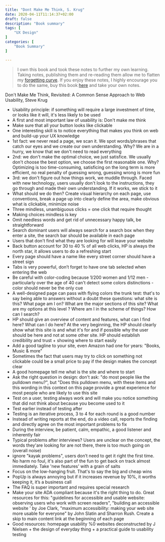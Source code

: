 ```yaml
---
title: "Dont Make Me Think, S. Krug"
date: 2020-04-11T11:14:37+02:00
draft: false
description: "Book summary"
tags: [ 
    "UX Design"
]
categories: [
    "Book Summary"
]

---
```



<!--more--> 

> I own this book and took these notes to further my own learning. Taking notes, publishing them and re-reading them allow me to flatten my [forgetting curve](https://en.wikipedia.org/wiki/Forgetting_curve). If you enjoy these notes, I highly encourage you to do the same, buy this book [here](https://www.amazon.com/Dont-Make-Think-Revisited-Usability-ebook/dp/B00HJUBRPG/ref=sr_1_1?crid=2A0BANEP8MRY9&dchild=1&keywords=dont+make+me+think&qid=1586596608&sprefix=dont+make%2Caps%2C265&sr=8-1) and take your own notes.

Don't Make Me Think, Revisited: A Common Sense Approach to Web Usability, Steve Krug
 
* Usability principle: if something will require a large investment of time, or looks like it will, it's less likely to be used
* A first and most important law of usability is: Don't make me think
* Make sure that all your button looks like clickable
* One interesting skill is to notice everything that makes you think on web and build-up your UX knowledge
* 1st fact: we never read a page, we scan it. We spot words/phrases that catch our eyes and we create our own understanding. Why? We are in a hurry, we know that we don't need to read everything
* 2nd: we don't make the optimal choice, we just satisfice. We usually don't choose the best option, we choose the first reasonable one. Why? Optimizing is too time-consuming, satisficing on the long term is more efficient, no real penalty of guessing wrong, guessing wrong is more fun
* 3rd: we don't figure out how things work, we muddle through. Faced with new technology, users usually don't look to the instructions, they go through and made their own understanding. If it works, we stick to it
* What should we do then? Create visual hierarchy on each page, use conventions, break a page up into clearly define the area, make obvious what is clickable, minimize noise
* Three mindless, unambiguous clicks = one click that require thought
* Making choices mindless is key
* Omit needless words and get rid of unnecessary happy talk, be straightforward
* Search dominant users will always search for a search box when they enter a site, the search bar should be available in each page
* Users that don't find what they are looking for will leave your website
* Back button account for 30 to 40 % of all web clicks, HP is always the north star, it allows users to do a refreshing start
* Every page should have a name like every street corner should have a street sign
* Tabs is very powerful, don’t forget to have one tab selected when entering the web
* Be careful with color-coding because 1/200 women and 1/12 men - particularly over the age of 40 can't detect some colors distinctions - color should never be the only cue
* A well-designed page can pass with flying colors the trunk test: that's to say being able to answers without a doubt these questions: what site is this? What page am I on? What are the major sections of this site? What are my options at this level ? Where am I in the scheme of things? How can I search?
* HP should give an overview of content and features, what can I find here? What can I do here? At the very beginning, the HP should clearly show what this site is and what it's for and if possible why the user should be here and not at some other site. HP should establish credibility and trust + showing where to start easily
* Add a good tagline to your site, even Amazon had one for years: "Books, Music & more"
* Sometimes the fact that users may try to click on something not clickable could be a small price to pay if the design makes the concept clear
* A good homepage tell me what is the site and where to start
* Ask the right question in design: don't ask: "do most people like the pulldown menu?", but "Does this pulldown menu, with these items and this wording in this context on this page provide a great experience for most people who are likely to use this site
* Test on a user, testing always work and will make you notice something that did not think about because you become used to it
* Test earlier instead of testing after
* Testing is an iterative process, 3 to 4 for each round is a good number
* Instead of writing reports at the end, do a video call, reports the finding and directly agree on the most important problems to fix
* During the interview, be patient, calm, empathic, a good listener and inherently fair
* Typical problems after interviews? Users are unclear on the concept, the words they'are looking for are not there, there is too much going on (overall noise)
* ignore "kayak problems", users don’t need to get it right the first time. No harm no foul, it's also part of the fun to get back on track almost immediately. Take 'new features' with a grain of salts
* Focus on the low-hanging fruit. That's to say the big and cheap wins
 
* PopUp is always annoying but if it increases revenue by 10%, it worths keeping it, it’s a business call
* The FAQ is super important and requires special research
* Make your site ADA compliant because it's the right thing to do. Great resources for this: "guidelines for accessible and usable website: observing users who work with screen readers", "building an accessible website ' by Joe Clark, "maximum accessibility: making your web site more usable for everyone" by John Slatin and Sharron Rush. Create a skip to main content link at the beginning of each page
* Good resources: homepage usability %0 websites deconstructed by J Nielsen + the design of everyday thing + a practical guide to usability testing


